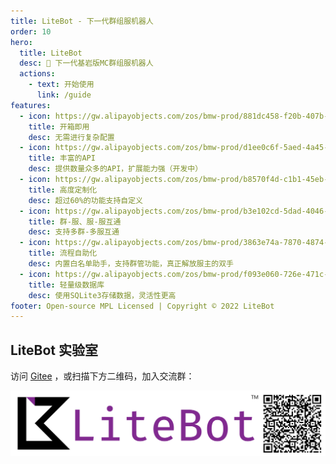 ```yaml
---
title: LiteBot - 下一代群组服机器人
order: 10
hero:
  title: LiteBot
  desc: 📖 下一代基岩版MC群组服机器人
  actions:
    - text: 开始使用
      link: /guide
features:
  - icon: https://gw.alipayobjects.com/zos/bmw-prod/881dc458-f20b-407b-947a-95104b5ec82b/k79dm8ih_w144_h144.png
    title: 开箱即用
    desc: 无需进行复杂配置
  - icon: https://gw.alipayobjects.com/zos/bmw-prod/d1ee0c6f-5aed-4a45-a507-339a4bfe076c/k7bjsocq_w144_h144.png
    title: 丰富的API
    desc: 提供数量众多的API，扩展能力强（开发中）
  - icon: https://gw.alipayobjects.com/zos/bmw-prod/b8570f4d-c1b1-45eb-a1da-abff53159967/kj9t990h_w144_h144.png
    title: 高度定制化
    desc: 超过60%的功能支持自定义
  - icon: https://gw.alipayobjects.com/zos/bmw-prod/b3e102cd-5dad-4046-a02a-be33241d1cc7/kj9t8oji_w144_h144.png
    title: 群-服、服-服互通
    desc: 支持多群-多服互通
  - icon: https://gw.alipayobjects.com/zos/bmw-prod/3863e74a-7870-4874-b1e1-00a8cdf47684/kj9t7ww3_w144_h144.png
    title: 流程自助化
    desc: 内置白名单助手，支持群管功能，真正解放服主的双手
  - icon: https://gw.alipayobjects.com/zos/bmw-prod/f093e060-726e-471c-a53e-e988ed3f560c/kj9t9sk7_w144_h144.png
    title: 轻量级数据库
    desc: 使用SQLite3存储数据，灵活性更高
footer: Open-source MPL Licensed | Copyright © 2022 LiteBot
---
```


## LiteBot 实验室

访问 [Gitee](https://gitee.com/litebot/litebot-core) ，或扫描下方二维码，加入交流群：

<div>
  <img data-type="dingtalk" src="../public/images/index/litebot.png"/>
</div>

